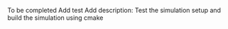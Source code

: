 To be completed
Add test
Add description: Test the simulation setup and build the simulation using cmake